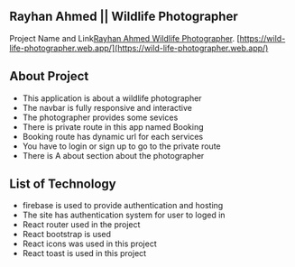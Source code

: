 ## Rayhan Ahmed || Wildlife Photographer

Project Name and Link[Rayhan Ahmed Wildlife Photographer](https://wild-life-photographer.web.app/).
[https://wild-life-photographer.web.app/](https://wild-life-photographer.web.app/)

## About Project

* This application is about a wildlife photographer
* The navbar is fully responsive and interactive
* The photographer provides some sevices
* There is private route in this app named Booking
* Booking route has dynamic url for each services
* You have to login or sign up to go to the private route
* There is A about section about the photographer

## List of Technology
* firebase is used to provide authentication and hosting
* The site has authentication system for user to loged in
* React router used in the project
* React bootstrap is used
* React icons was used in this project
* React toast is used in this project




